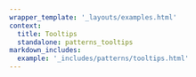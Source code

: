 ```yaml
---
wrapper_template: '_layouts/examples.html'
context:
  title: Tooltips
  standalone: patterns_tooltips
markdown_includes:
  example: '_includes/patterns/tooltips.html'
---
```


